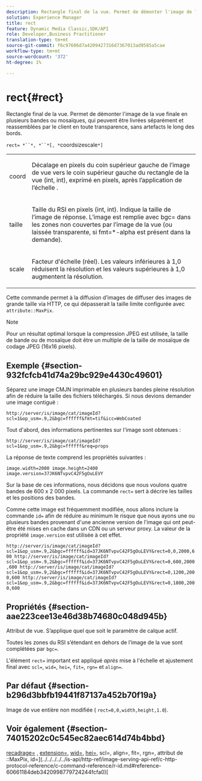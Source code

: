 ```yaml
---
description: Rectangle final de la vue. Permet de démonter l'image de la vue finale en plusieurs bandes ou mosaïques, qui peuvent être livrées séparément et reassemblées par le client en toute transparence, sans artefacts le long des bords.
solution: Experience Manager
title: rect
feature: Dynamic Media Classic,SDK/API
role: Developer,Business Practitioner
translation-type: tm+mt
source-git-commit: f6c97606d7a4209427316d7367013ad9585a5cae
workflow-type: tm+mt
source-wordcount: '372'
ht-degree: 1%

---
```



# rect{#rect}

Rectangle final de la vue. Permet de démonter l&#39;image de la vue finale en plusieurs bandes ou mosaïques, qui peuvent être livrées séparément et reassemblées par le client en toute transparence, sans artefacts le long des bords.

`rect= *``*, *``*[, *`coordsizescale`*]`

<table id="simpletable_69D112F85FA24EFCA727B398DC8ED699"> 
 <tr class="strow"> 
  <td class="stentry"> <p><span class="varname"> coord</span> </p> </td> 
  <td class="stentry"> <p>Décalage en pixels du coin supérieur gauche de l’image de vue vers le coin supérieur gauche du rectangle de la vue (int, int), exprimé en pixels, après l’application de l’échelle <span class="varname"> </span>. </p></td> 
 </tr> 
 <tr class="strow"> 
  <td class="stentry"> <p><span class="varname"> taille</span> </p></td> 
  <td class="stentry"> <p>Taille du RSI en pixels (int, int). Indique la taille de l’image de réponse. L’image est remplie avec <span class="codeph"> bgc=</span> dans les zones non couvertes par l’image de la vue (ou laissée transparente, si <span class="codeph"> fmt=*-alpha</span> est présent dans la demande). </p></td> 
 </tr> 
 <tr class="strow"> 
  <td class="stentry"> <p><span class="varname"> scale</span> </p></td> 
  <td class="stentry"> <p>Facteur d'échelle (réel). Les valeurs inférieures à 1,0 réduisent la résolution et les valeurs supérieures à 1,0 augmentent la résolution. </p></td> 
 </tr> 
</table>

Cette commande permet à la diffusion d’images de diffuser des images de grande taille via HTTP, ce qui dépasserait la taille limite configurée avec `attribute::MaxPix`.

>[!NOTE]
>
>Pour un résultat optimal lorsque la compression JPEG est utilisée, la taille de bande ou de mosaïque doit être un multiple de la taille de mosaïque de codage JPEG (16x16 pixels).

## Exemple {#section-932fcfcb41d74a29bc929e4430c49601}

Séparez une image CMJN imprimable en plusieurs bandes pleine résolution afin de réduire la taille des fichiers téléchargés. Si nous devions demander une image contiguë :

`http://server/is/image/cat/imageId?scl=1&op_usm=.9,2&bgc=ffffff&fmt=tif&icc=WebCoated`

Tout d&#39;abord, des informations pertinentes sur l&#39;image sont obtenues :

`http://server/is/image/cat/imageId?scl=1&op_usm=.9,2&bgc=ffffff&req=props`

La réponse de texte comprend les propriétés suivantes :

`image.width=2000 image.height=2400 image.version=37JK6NTvpvC42F5gOuLEVY`

Sur la base de ces informations, nous décidons que nous voulons quatre bandes de 600 x 2 000 pixels. La commande `rect=` sert à décrire les tailles et les positions des bandes.

Comme cette image est fréquemment modifiée, nous allons inclure la commande `id=` afin de réduire au minimum le risque que nous ayons une ou plusieurs bandes provenant d&#39;une ancienne version de l&#39;image qui ont peut-être été mises en cache dans un CDN ou un serveur proxy. La valeur de la propriété `image.version` est utilisée à cet effet.

`http://server/is/image/cat/imageId?scl=1&op_usm=.9,2&bgc=ffffff&id=37JK6NTvpvC42F5gOuLEVY&rect=0,0,2000,600 http://server/is/image/cat/imageId?scl=1&op_usm=.9,2&bgc=ffffff&id=37JK6NTvpvC42F5gOuLEVY&rect=0,600,2000,600 http://server/is/image/cat/imageId?scl=1&op_usm=.9,2&bgc=ffffff&id=37JK6NTvpvC42F5gOuLEVY&rect=0,1200,2000,600 http://server/is/image/cat/imageId?scl=1&op_usm=.9,2&bgc=ffffff&id=37JK6NTvpvC42F5gOuLEVY&rect=0,1800,2000,600`

## Propriétés {#section-aae223cee13e46d38b74680c048d945b}

Attribut de vue. S’applique quel que soit le paramètre de calque actif.

Toutes les zones du RSI s’étendant en dehors de l’image de la vue sont complétées par `bgc=`.

L&#39;élément `rect=` important est appliqué *après* mise à l&#39;échelle et ajustement final avec `scl=`, `wid=`, `hei=`, `fit=`, `rgn=` et `align=`.

## Par défaut {#section-b296d3bbfb19441f87137a452b70f19a}

Image de vue entière non modifiée ( `rect=0,0,width,height,1.0`).

## Voir également {#section-74015202c0c545ec82aec614d74b4bbd}

[recadrage=](../../../../../is-api/http-ref/image-serving-api-ref/c-http-protocol-reference/c-command-reference/r-crop.md#reference-6fd0f6399966446ab4425ce050572eab) ,  [extension=](../../../../../is-api/http-ref/image-serving-api-ref/c-http-protocol-reference/c-command-reference/r-extend.md#reference-7e9156beb285459d830e2d56782a74ac),  [wid=](../../../../../is-api/http-ref/image-serving-api-ref/c-http-protocol-reference/c-command-reference/r-is-http-wid.md#reference-bfeadcb67bf4485f851eb21345527e47),  [hei=](../../../../../is-api/http-ref/image-serving-api-ref/c-http-protocol-reference/c-command-reference/r-is-http-hei.md#reference-6d6f556ccc0e4b98a815e8a5c1944a96), scl=, align=, fit=, rgn=, attribut de  ::MaxPix, id=](../../../../../is-api/http-ref/image-serving-api-ref/c-http-protocol-reference/c-command-reference/r-id.md#reference-60661184deb3420998779724244fcfa0)[](../../../../../is-api/http-ref/image-serving-api-ref/c-http-protocol-reference/c-command-reference/r-scl.md#reference-b2a74e493d0d407e98fe350551ba3fcc)[](../../../../../is-api/http-ref/image-serving-api-ref/c-http-protocol-reference/c-command-reference/r-align.md#reference-b7d6b87c75124d78884f916dd6544bc7)[](../../../../../is-api/http-ref/image-serving-api-ref/c-http-protocol-reference/c-command-reference/r-fit.md#reference-f11bff6d93d143d6b135de3a923bc989)[](../../../../../is-api/http-ref/image-serving-api-ref/c-http-protocol-reference/c-command-reference/r-rgn.md#reference-daa9b80e0d8c4b1aa67d116b578d592f)[](../../../../../is-api/image-catalog/image-serving-api-ref/c-image-catalog-reference/c-attributes-reference/r-maxpix.md#reference-e167d396ac794079ba8b5e6eb16eeda5)[
